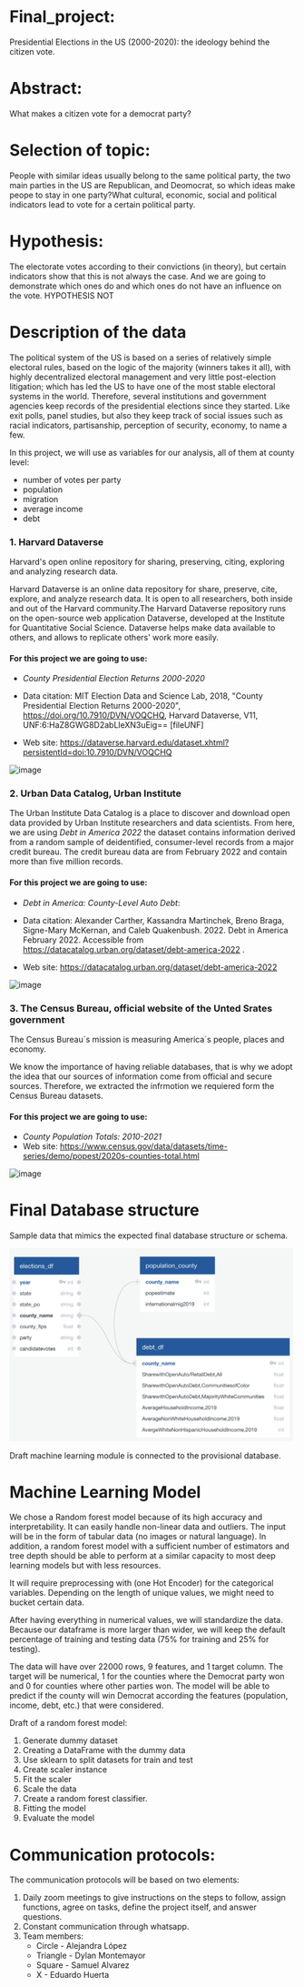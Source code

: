 # Final_project: 
Presidential Elections in the US (2000-2020): the ideology behind the citizen vote.

# Abstract: 
What makes a citizen vote for a democrat party?


# Selection of topic: 
People with similar ideas usually belong to the same political party, the two main parties in the US are Republican, and Deomocrat, so which ideas make peope to stay in one party?What cultural, economic, social and political indicators lead to vote for a certain political party.

# Hypothesis: 
The electorate votes according to their convictions (in theory), but certain indicators show that this is not always the case. And we are going to demonstrate which ones do and which ones do not have an influence on the vote. HYPOTHESIS NOT 

# Description of the  data
The political system of the US is based on a series of relatively simple electoral rules, based on the logic of the majority (winners takes it all), with highly decentralized electoral management and very little post-election litigation; which has led the US to have one of the most stable electoral systems in the world. Therefore, several institutions and government agencies keep records of the presidential elections since they started. Like exit polls, panel studies, but also they keep track of social issues such as racial indicators, partisanship, perception of security, economy, to name a few.

In this project, we will use as variables for our analysis, all of them at county level: 
- number of votes per party
- population
- migration
- average income
- debt


 ### 1. Harvard Dataverse
 Harvard's open online repository for sharing, preserving, citing, exploring and analyzing research data.

Harvard Dataverse is an online data repository for share, preserve, cite, explore, and analyze research data. It is open to all researchers, both inside and out of the Harvard community.The Harvard Dataverse repository runs on the open-source web application Dataverse, developed at the Institute for Quantitative Social Science. Dataverse helps make data available to others, and allows to replicate others' work more easily.

#### For this project we are going to use:
- *County Presidential Election Returns 2000-2020*
- Data citation:
MIT Election Data and Science Lab, 2018, "County Presidential Election Returns 2000-2020", https://doi.org/10.7910/DVN/VOQCHQ, Harvard Dataverse, V11, UNF:6:HaZ8GWG8D2abLleXN3uEig== [fileUNF]

- Web site: https://dataverse.harvard.edu/dataset.xhtml?persistentId=doi:10.7910/DVN/VOQCHQ

![image](https://user-images.githubusercontent.com/43974872/201570335-137d6081-f642-47cb-baeb-f71d5f9e6816.png)

### 2. Urban Data Catalog, Urban Institute

The Urban Institute Data Catalog is a place to discover and download open data provided by Urban Institute researchers and data scientists. From here, we are using *Debt in America 2022*  the dataset contains information derived from a random sample of deidentified, consumer-level records from a major credit bureau. The credit bureau data are from February 2022 and contain more than five million records.

#### For this project we are going to use:
- *Debt in America: County-Level Auto Debt*: 
- Data citation: 
Alexander Carther, Kassandra Martinchek, Breno Braga, Signe-Mary McKernan, and Caleb
Quakenbush. 2022. Debt in America February 2022. Accessible
from https://datacatalog.urban.org/dataset/debt-america-2022 .

- Web site: https://datacatalog.urban.org/dataset/debt-america-2022

![image](https://user-images.githubusercontent.com/43974872/201573665-8612674b-3873-46ca-b8dc-98282cc2ef50.png)


### 3. The Census Bureau, official website of the Unted Srates government

The Census Bureau´s mission is measuring America´s people, places and economy. 

We know the importance of having reliable databases, that is why we adopt the idea that our sources of information come from official and secure sources. Therefore, we extracted the infrmotion we requiered form the Census Bureau datasets.

#### For this project we are going to use:
- *County Population Totals: 2010-2021*
- Web site: https://www.census.gov/data/datasets/time-series/demo/popest/2020s-counties-total.html

![image](https://user-images.githubusercontent.com/43974872/201572032-82c557cd-134c-4eea-b0ba-f9fb22c75c67.png)

# Final Database structure
Sample data that mimics the expected final database structure or schema.


<img src="Resources/Data_base_diagram.png" width="500">

Draft machine learning module is connected to the provisional database.

# Machine Learning Model
We chose a Random forest model because of its high accuracy and interpretability. It can easily handle non-linear data and outliers. The input will be in the form of tabular data (no images or natural language). In addition, a random forest model with a sufficient number of estimators and tree depth should be able to perform at a similar capacity to most deep learning models but with less resources.

 It will require preprocessing with (one Hot Encoder) for the categorical variables. Depending on the length of unique values, we might need to bucket certain data.

After having everything in numerical values, we will standardize the data. Because our dataframe is more larger than wider, we will keep the default percentage of training and testing data (75% for training and 25% for testing).

The data will have over 22000 rows, 9 features, and 1 target column. The target will be numerical, 1 for the counties where the Democrat party won and 0 for counties where other parties won. The model will be able to predict if the county will win Democrat according the features (population, income, debt, etc.) that were considered.

Draft of a random forest model:

1. Generate dummy dataset
2. Creating a DataFrame with the dummy data
3. Use sklearn to split datasets for train and test
4. Create scaler instance
5. Fit the scaler
6. Scale the data
7. Create a random forest classifier.
8. Fitting the model
9. Evaluate the model
# Communication protocols:
The communication protocols will be based on two elements: 
1. Daily zoom meetings to give instructions on the steps to follow, assign functions, agree on tasks, define the project itself, and answer questions. 
2. Constant communication through whatsapp.
3. Team members: 
    * Circle - Alejandra López 
    * Triangle - Dylan Montemayor 
    * Square - Samuel Alvarez 
    * X - Eduardo Huerta  
